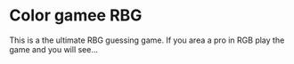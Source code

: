 # Color gamee RBG

This is a the ultimate RBG guessing game. If you area a pro in RGB play the game and you will see... 
